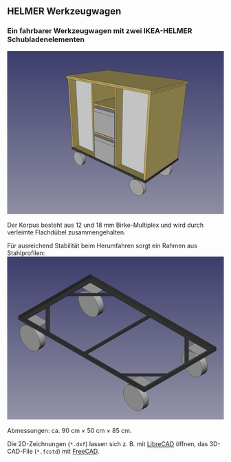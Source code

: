 ## HELMER Werkzeugwagen
### Ein fahrbarer Werkzeugwagen mit zwei IKEA-HELMER Schubladenelementen

![3D-CAD-Modell](./images/Werkstattwagen-3D.png  "3D-CAD-Modell")

Der Korpus besteht aus 12 und 18 mm Birke-Multiplex und wird durch verleimte Flachdübel zusammengehalten.

Für ausreichend Stabilität beim Herumfahren sorgt ein Rahmen aus Stahlprofilen:
![Stahlrahmen](./images/Rahmen-3D.png  "Stahlrahmen")

Abmessungen: ca. 90 cm × 50 cm × 85 cm.

Die 2D-Zeichnungen (`*.dxf`) lassen sich z. B. mit [LibreCAD](http://librecad.org/) öffnen, das 3D-CAD-File (`*.fcstd`) mit [FreeCAD](http://www.freecadweb.org/).



 

